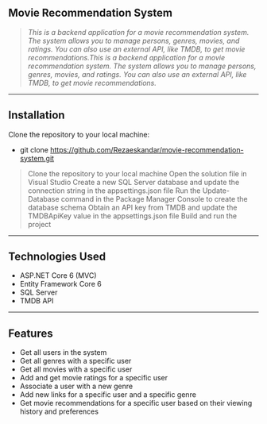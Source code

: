## Movie Recommendation System

> *This is a backend application for a movie recommendation system. The system allows you to manage persons, genres, movies, and ratings. You can also use an external API, like TMDB, to get movie recommendations.This is a backend application for a movie recommendation system. The system allows you to manage persons, genres, movies, and ratings. You can also use an external API, like TMDB, to get movie recommendations.*

___

## Installation

Clone the repository to your local machine:
- git clone https://github.com/Rezaeskandar/movie-recommendation-system.git
> Clone the repository to your local machine
Open the solution file in Visual Studio
Create a new SQL Server database and update the connection string in the appsettings.json file
Run the Update-Database command in the Package Manager Console to create the database schema
Obtain an API key from TMDB and update the TMDBApiKey value in the appsettings.json file
Build and run the project

___

## Technologies Used
- ASP.NET Core 6 (MVC)
- Entity Framework Core 6
- SQL Server
- TMDB API
___

## Features
- Get all users in the system
- Get all genres with a specific user
- Get all movies with a specific user
- Add and get movie ratings for a specific user
- Associate a user with a new genre
- Add new links for a specific user and a specific genre
- Get movie recommendations for a specific user based on their viewing history and preferences
